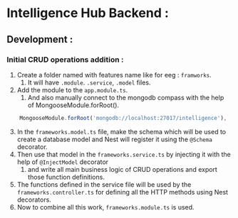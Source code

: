 # Intelligence Hub Backend :

## Development :

### Initial CRUD operations addition : 

1. Create a folder named with features name like for eeg : `framworks`.
   1. It will have `.module`. `.service`, `.model` files.
2. Add the module to the `app.module.ts`.
   1. And also manually connect to the mongodb compass with the help of MongooseModule.forRoot().
```ts
    MongooseModule.forRoot('mongodb://localhost:27017/intelligence'),
```
3. In the `frameworks.model.ts` file, make the schema which will be used to create a database model and Nest will register it using the `@Schema` decorator.
4. Then use that model in the `frameworks.service.ts` by injecting it with the help of `@InjectModel` decorator 
   1. and write all main business logic of CRUD operations and export those function definitions. 
5. The functions defined in the service file will be used by the `frameworks.controller.ts` for defining all the HTTP methods using Nest decorators.
6. Now to combine all this work, `frameworks.module.ts` is used.